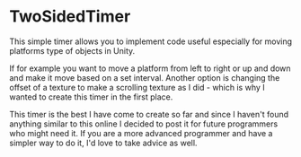 # TwoSidedTimer
This simple timer allows you to implement code useful especially for moving platforms type of objects in Unity.

If for example you want to move a platform from left to right or up and down and make it move based on a set interval.
Another option is changing the offset of a texture to make a scrolling texture as I did - which is 
why I wanted to create this timer in the first place.

This timer is the best I have come to create so far and since I haven't found anything similar to this online
I decided to post it for future programmers who might need it.
If you are a more advanced programmer and have a simpler way to do it, I'd love to take advice as well.

